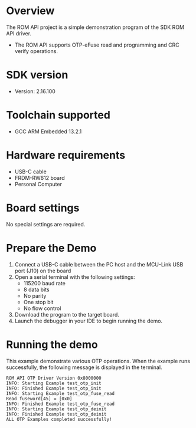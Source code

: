 Overview
========
The ROM API project is a simple demonstration program of the SDK ROM API driver.
- The ROM API supports OTP-eFuse read and programming and CRC verify operations.


SDK version
===========
- Version: 2.16.100

Toolchain supported
===================
- GCC ARM Embedded  13.2.1

Hardware requirements
=====================
- USB-C cable
- FRDM-RW612 board
- Personal Computer

Board settings
==============
No special settings are required.

Prepare the Demo
================
1.  Connect a USB-C cable between the PC host and the MCU-Link USB port (J10) on the board
2.  Open a serial terminal with the following settings:
    - 115200 baud rate
    - 8 data bits
    - No parity
    - One stop bit
    - No flow control
3.  Download the program to the target board.
4.  Launch the debugger in your IDE to begin running the demo.

Running the demo
================
This example demonstrate various OTP operations. When the example runs successfully, the following message is displayed in the terminal.

```
ROM API OTP Driver Version 0x8000000
INFO: Starting Example test_otp_init
INFO: Finished Example test_otp_init
INFO: Starting Example test_otp_fuse_read
Read fuseword[45] = [0x0]
INFO: Finished Example test_otp_fuse_read
INFO: Starting Example test_otp_deinit
INFO: Finished Example test_otp_deinit
ALL OTP Examples completed successfully!
```



